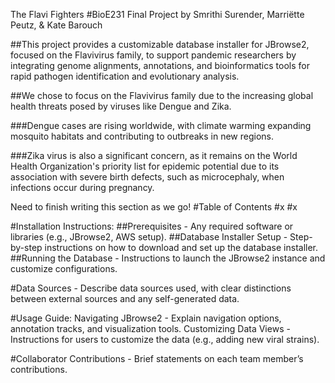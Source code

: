 The Flavi Fighters
#BioE231 Final Project by Smrithi Surender, Marriëtte Peutz, & Kate Barouch

##This project provides a customizable database installer for JBrowse2, focused on the Flavivirus family, to support pandemic researchers by integrating genome alignments, annotations, and bioinformatics tools for rapid pathogen identification and evolutionary analysis.

##We chose to focus on the Flavivirus family due to the increasing global health threats posed by viruses like Dengue and Zika. 

###Dengue cases are rising worldwide, with climate warming expanding mosquito habitats and contributing to outbreaks in new regions. 

###Zika virus is also a significant concern, as it remains on the World Health Organization's priority list for epidemic potential due to its association with severe birth defects, such as microcephaly, when infections occur during pregnancy. 

Need to finish writing this section as we go!
#Table of Contents
#x
#x

#Installation Instructions:
##Prerequisites - Any required software or libraries (e.g., JBrowse2, AWS setup).
##Database Installer Setup - Step-by-step instructions on how to download and set up the database installer.
##Running the Database - Instructions to launch the JBrowse2 instance and customize configurations.

#Data Sources - Describe data sources used, with clear distinctions between external sources and any self-generated data.

#Usage Guide:
Navigating JBrowse2 - Explain navigation options, annotation tracks, and visualization tools.
Customizing Data Views - Instructions for users to customize the data (e.g., adding new viral strains).

#Collaborator Contributions - Brief statements on each team member’s contributions.

